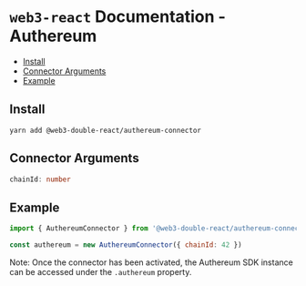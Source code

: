 # `web3-react` Documentation - Authereum

- [Install](#install)
- [Connector Arguments](#connector-arguments)
- [Example](#example)

## Install
`yarn add @web3-double-react/authereum-connector`

## Connector Arguments
```typescript
chainId: number
```

## Example
```javascript
import { AuthereumConnector } from '@web3-double-react/authereum-connector'

const authereum = new AuthereumConnector({ chainId: 42 })
```

Note: Once the connector has been activated, the Authereum SDK instance can be accessed under the `.authereum` property.
